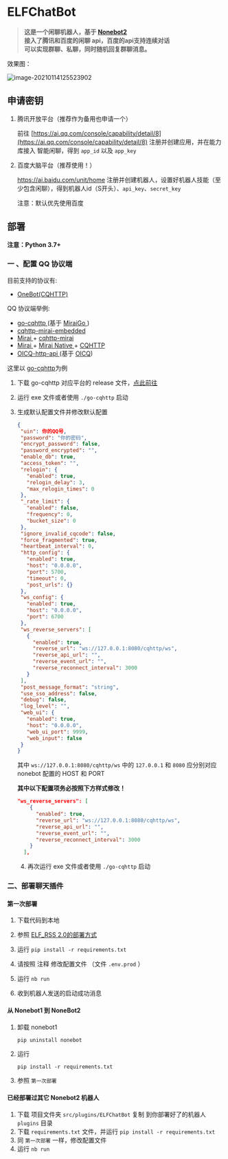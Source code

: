 # ELFChatBot

> **这是一个闲聊机器人，基于 [Nonebot2](https://v2.nonebot.dev/guide/)**  
> **接入了腾讯和百度的闲聊 api，百度的api支持连续对话**  
> **可以实现群聊、私聊，同时随机回复群聊消息。**  


效果图：

![image-20210114125523902](https://cdn.jsdelivr.net/gh/Quan666/CDN/pic/image-20210114125523902.png)

## 申请密钥

1. 腾讯开放平台（推荐作为备用也申请一个）

   前往 [https://ai.qq.com/console/capability/detail/8](https://ai.qq.com/console/capability/detail/8) 注册并创建应用，并在能力库接入 智能闲聊，得到 `app_id` 以及 `app_key`

2. 百度大脑平台（推荐使用！）

   https://ai.baidu.com/unit/home 注册并创建机器人，设置好机器人技能（至少包含闲聊），得到机器人id（S开头）、`api_key`、`secret_key`

   注意：默认优先使用百度

## 部署

**注意：Python 3.7+**

### 一 、配置 QQ 协议端

   目前支持的协议有:

   - [OneBot(CQHTTP)](https://github.com/howmanybots/onebot/blob/master/README.md)

   QQ 协议端举例:

   - [go-cqhttp ](https://github.com/Mrs4s/go-cqhttp)(基于 [MiraiGo ](https://github.com/Mrs4s/MiraiGo))
   - [cqhttp-mirai-embedded](https://github.com/yyuueexxiinngg/cqhttp-mirai/tree/embedded)
   - [Mirai ](https://github.com/mamoe/mirai)+ [cqhttp-mirai](https://github.com/yyuueexxiinngg/cqhttp-mirai)
   - [Mirai ](https://github.com/mamoe/mirai)+ [Mirai Native ](https://github.com/iTXTech/mirai-native)+ [CQHTTP](https://github.com/richardchien/coolq-http-api)
   - [OICQ-http-api ](https://github.com/takayama-lily/onebot)(基于 [OICQ](https://github.com/takayama-lily/oicq))

   这里以 [go-cqhttp](https://github.com/Mrs4s/go-cqhttp)为例

   1. 下载 go-cqhttp 对应平台的 release 文件，[点此前往](https://github.com/Mrs4s/go-cqhttp/releases)

   2. 运行 exe 文件或者使用 `./go-cqhttp` 启动

   3. 生成默认配置文件并修改默认配置

       ```json
      {
        "uin": 你的QQ号,
        "password": "你的密码",
        "encrypt_password": false,
        "password_encrypted": "",
        "enable_db": true,
        "access_token": "",
        "relogin": {
          "enabled": true,
          "relogin_delay": 3,
          "max_relogin_times": 0
        },
        "_rate_limit": {
          "enabled": false,
          "frequency": 0,
          "bucket_size": 0
        },
        "ignore_invalid_cqcode": false,
        "force_fragmented": true,
        "heartbeat_interval": 0,
        "http_config": {
          "enabled": true,
          "host": "0.0.0.0",
          "port": 5700,
          "timeout": 0,
          "post_urls": {}
        },
        "ws_config": {
          "enabled": true,
          "host": "0.0.0.0",
          "port": 6700
        },
        "ws_reverse_servers": [
          {
            "enabled": true,
            "reverse_url": "ws://127.0.0.1:8080/cqhttp/ws",
            "reverse_api_url": "",
            "reverse_event_url": "",
            "reverse_reconnect_interval": 3000
          }
        ],
        "post_message_format": "string",
        "use_sso_address": false,
        "debug": false,
        "log_level": "",
        "web_ui": {
          "enabled": true,
          "host": "0.0.0.0",
          "web_ui_port": 9999,
          "web_input": false
        }
      }
      ```

      其中 `ws://127.0.0.1:8080/cqhttp/ws` 中的 `127.0.0.1` 和 `8080` 应分别对应 nonebot 配置的 HOST 和 PORT

      

      **其中以下配置项务必按照下方样式修改！**

      ```json
      "ws_reverse_servers": [
          {
            "enabled": true,
            "reverse_url": "ws://127.0.0.1:8080/cqhttp/ws",
            "reverse_api_url": "",
            "reverse_event_url": "",
            "reverse_reconnect_interval": 3000
          }
        ],
      ```

      4. 再次运行 exe 文件或者使用 `./go-cqhttp` 启动
### 二、部署聊天插件
#### 第一次部署

1. 下载代码到本地

2. 参照 [ELF_RSS 2.0的部署方式](https://github.com/Quan666/ELF_RSS/tree/2.0) 

3. 运行 `pip install -r requirements.txt` 

4. 请按照 注释 修改配置文件 （文件 `.env.prod` ）

5. 运行 `nb run`

6. 收到机器人发送的启动成功消息

#### 从 Nonebot1 到 NoneBot2

1. 卸载 nonebot1

   ```bash
   pip uninstall nonebot
   ```

2. 运行 

   ```
   pip install -r requirements.txt
   ```

3. 参照 `第一次部署`

#### 已经部署过其它 Nonebot2 机器人

1. 下载 项目文件夹 `src/plugins/ELFChatBot` 复制 到你部署好了的机器人 `plugins` 目录
2. 下载 `requirements.txt` 文件，并运行 `pip install -r requirements.txt` 
3. 同 `第一次部署` 一样，修改配置文件
4. 运行 `nb run`

